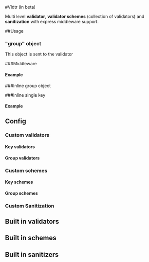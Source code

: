 #Vldtr (in beta)

Multi level **validator**, **validator schemes** (collection of validators) and **sanitization** with express middleware support.

##Usage

### "group" object
This object is sent to the validator

###Middleware

#### Example

###Inline group object

###Inline single key

#### Example

## Config

### Custom validators

#### Key validators

#### Group validators

### Custom schemes

#### Key schemes

#### Group schemes

### Custom Sanitization

## Built in validators

## Built in schemes

## Built in sanitizers
